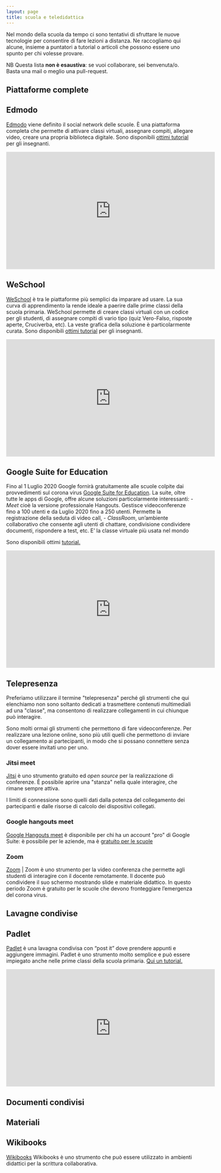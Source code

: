 ```yaml
---
layout: page
title: scuola e teledidattica
---
```


Nel mondo della scuola da tempo ci sono tentativi di sfruttare le nuove tecnologie per consentire di fare lezioni a distanza. Ne raccogliamo qui alcune, insieme a puntatori a tutorial o articoli che possono essere
uno spunto per chi volesse provare.

NB Questa lista **non è esaustiva**: se vuoi collaborare, sei benvenuta/o. Basta una mail o meglio una pull-request.

## Piattaforme complete

## Edmodo
[Edmodo](http://www.edmodo.com/) viene definito il social network delle scuole. È una piattaforma completa che permette di  attivare classi virtuali, assegnare compiti, allegare video, creare una propria biblioteca digitale. Sono disponibili [ottimi tutorial](https://www.youtube.com/watch?v=b1dQaRuvD6o) per gli insegnanti.
<iframe width="560" height="315" src="https://www.youtube.com/embed/b1dQaRuvD6o" frameborder="0" allow="accelerometer; autoplay; encrypted-media; gyroscope; picture-in-picture" allowfullscreen></iframe>


## WeSchool
[WeSchool](https://www.weschool.com/) è tra le piattaforme più semplici da imparare ad usare. La sua curva di apprendimento la rende ideale a paerire dalle prime classi della scuola primaria. WeSchool permette di creare classi virtuali con un codice per gli studenti, di assegnare compiti di vario tipo (quiz Vero-Falso, risposte aperte, Cruciverba, etc). La veste grafica della soluzione è particolarmente curata. Sono disponibili [ottimi tutorial](https://www.youtube.com/watch?v=GmOhElgK5q8&feature=youtu.be) per gli insegnanti.
<iframe width="560" height="315" src="https://www.youtube.com/embed/GmOhElgK5q8" frameborder="0" allow="accelerometer; autoplay; encrypted-media; gyroscope; picture-in-picture" allowfullscreen></iframe>


## Google Suite for Education
Fino al 1 Luglio 2020 Google fornirà gratuitamente alle scuole colpite dai provvedimenti sul corona virus [Google Suite for Education](https://edu.google.it/). La suite, oltre tutte le apps di Google, offre alcune soluzioni particolarmente interessanti:
    - *Meet* cioè la versione professionale Hangouts. Gestisce videoconferenze fino a 100 utenti e da Luglio 2020 fino a 250 utenti. Permette la registrazione della seduta di video call,
    - *ClassRoom*, un’ambiente collaborativo che consente agli utenti di chattare, condivisione condividere documenti, rispondere a test, etc. E’ la classe virtuale più usata nel mondo

Sono disponibili ottimi [tutorial.](https://www.youtube.com/watch?v=4ZTacumEfbo)
<iframe width="560" height="315" src="https://www.youtube.com/embed/4ZTacumEfbo" frameborder="0" allow="accelerometer; autoplay; encrypted-media; gyroscope; picture-in-picture" allowfullscreen></iframe>

## Telepresenza

Preferiamo utilizzare il termine "telepresenza" perché gli strumenti che qui elenchiamo non sono soltanto dedicati a trasmettere contenuti multimediali ad una "classe", ma consentono di realizzare collegamenti in
cui chiunque può interagire.

Sono molti ormai gli strumenti che permettono di fare videoconferenze. Per realizzare una lezione online, sono più utili quelli che permettono di inviare un collegamento ai partecipanti, in modo
che si possano connettere senza dover essere invitati uno per uno.

### Jitsi meet

[Jitsi](https://meet.jit.si/) è uno strumento gratuito ed _open source_ per la realizzazione di conferenze. È possibile aprire una "stanza" nella quale interagire, che rimane sempre attiva.

I limiti di connessione sono quelli dati dalla potenza del collegamento dei partecipanti e dalle risorse di calcolo dei dispositivi collegati.

### Google hangouts meet

[Google Hangouts meet](https://meet.google.com/_meet) è disponibile per chi ha un account "pro" di Google Suite: è possibile per le aziende, ma è [gratuito per le scuole](https://edu.google.com/intl/it_it/products/gsuite-for-education/?modal_active=none)

### Zoom
[Zoom](https://zoom.us) | Zoom è uno strumento per la video conferenza che permette agli studenti di interagire con il docente remotamente. Il docente può condividere il suo schermo mostrando slide e materiale didattico. In questo periodo Zoom è gratuito per le scuole che devono fronteggiare l’emergenza del corona virus.  


## Lavagne condivise

## Padlet
[Padlet](https://padlet.com/) è una lavagna condivisa con “post it” dove prendere appunti e aggiungere immagini.  Padlet è uno strumento molto semplice e può essere impiegato anche nelle prime classi della scuola primaria. [Qui un tutorial.](https://www.youtube.com/watch?v=TmwOwj0ZPXs)  
<iframe width="560" height="315" src="https://www.youtube.com/embed/TmwOwj0ZPXs" frameborder="0" allow="accelerometer; autoplay; encrypted-media; gyroscope; picture-in-picture" allowfullscreen></iframe>

## Documenti condivisi

## Materiali

## Wikibooks
[Wikibooks](https://it.wikibooks.org/) Wikibooks è uno strumento che può essere utilizzato in ambienti didattici per la scrittura collaborativa.  

